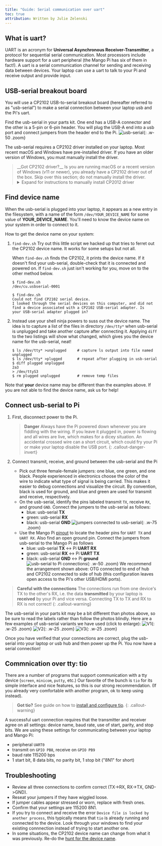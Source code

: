 ```yaml
---
title: "Guide: Serial communication over uart"
toc: true
attribution: Written by Julie Zelenski
---
```

## What is uart?

UART is an acronym for __Universal Asynchronous Receiver-Transmitter__, a protocol for sequential serial communication.  Most processors include hardware support for a uart peripheral (the Mango Pi has six of them in fact!). A uart is a serial communication channel for sending and receiving data between devices. Your laptop can use a uart to talk to your Pi and receive output and provide input.

## USB-serial breakout board

You will use a CP2102 USB-to-serial breakout board (hereafter referred to as "usb-serial”) to make a serial connection between your laptop usb and the Pi's uart.

Find the usb-serial in your parts kit. One end has a USB-A connector and the other is a 5-pin or 6-pin header. You will plug the USB-A end into a usb port and connect jumpers from the header end to the Pi.
![usb-serial](../images/uart-usb-serial.jpg){: .w-50 .zoom}

The usb-serial requires a CP2102 driver installed on your laptop. Most recent macOS and Windows have pre-installed driver. If you have an older version of Windows, you must manually install the driver.

<blockquote class="callout-warning" markdown="1">
__Got CP2102 driver?__  Is you are running macOS or a recent version of Windows (v11 or newer), you already have a CP2102 driver out of the box. Skip over this section; do not manually install the driver.
<details markdown="1">
<summary>Expand for instructions to manually install CP2012 driver</summary>
1. Only use these instructions for Windows v10 or older.
1. Installing the CP2102 driver is done from Windows (not inside the WSL terminal). Switch to your Windows web browser and go to the Silicon Labs [CP210x Downloads page](https://www.silabs.com/developers/usb-to-uart-bridge-vcp-drivers?tab=downloads).
1. Select the "Downloads" tab and find "CP210x Windows Drivers v6.7.6". Download this zip file.
    - __Be sure to choose version 6.7.6!__ Don't be confused by other drivers with similar names and slightly different version numbers. The version to download is exactly __CP210x Windows Drivers v6.7.6__.
1. Extract all files from the downloaded zip file. Look in the uncompressed folder for the installer exe file that matches the architecture of your laptop.  If your laptop is 64-bit, the installer exe is named `CP210xVCPInstaller_x64.exe`. If 32-bit, it is `CP210xVCPInstaller_x86.exe`.
    - If you are not sure whether your laptop is 32 or 64-bit, use command `dpkg --print-architecture` in your WSL terminal and look for a response of `amd64` (64-bit) or `i386` (32-bit).
1. Run the installer exe file and follow its instructions.
</details>
</blockquote>

<A name="find-dev"></A>
## Find device name
When the usb-serial is plugged into your laptop, it appears as a new entry in the filesystem, with a name of the form `/dev/YOUR_DEVICE_NAME` for some value of __YOUR_DEVICE_NAME__. You'll need to know the device name on your system in order to connect to it.

How to get the device name on your system:
1. `find-dev.sh`
    Try out this little script we hacked up that tries to ferret out the CP2102 device name. It works for some setups but not all.

    When `find-dev.sh` finds the CP2102, it prints the device name. If it doesn't find your usb-serial, double-check that it is connected and powered on. If `find-dev.sh` just isn't working for you, move on to the other method below.

    ```console
    $ find-dev.sh
    /dev/cu.usbserial-0001

    $ find-dev.sh
    Could not find CP2102 serial device.
    I looked through the serial devices on this computer, and did not
    find a device associated with a CP2102 USB-serial adapter. Is
    your USB-serial adapter plugged in?
    ```

1.  Instead use your shell ninja powers to suss out the device name.
    The idea is to capture a list of the files in directory `/dev/tty*` when usb-serial is unplugged and take another capture after connecting it. Applying `diff` to the two listings will show what changed, which gives you the device name for the usb-serial, neat!

    ```console?prompt=$
    $ ls /dev/tty* >unplugged     # capture ls output into file named unplugged
    $ ls /dev/tty* >plugged       # repeat after plugging in usb-serial
    $ diff plugged unplugged
    2a3
    > /dev/ttyS3
    $ rm plugged unplugged        # remove temp files
    ```

Note that __your__ device name may be different than the examples above.
If you are not able to find the device name, ask us for help!

## Connect usb-serial to Pi
1. First, disconnect power to the Pi.

    >**Danger** Always have the Pi powered down whenever you are fiddling with the wiring.
    If you leave it plugged in, power is flowing and all wires are live, which makes for a dicey situation. An accidental crossed wire can a short circuit, which could fry your Pi or make your
    laptop disable the USB port.
    {: .callout-danger-invert}

2. Connect transmit, receive, and ground between the usb-serial and the Pi
    - Pick out three female-female jumpers: one blue, one green, and one black. People experienced in electronics choose the color of the wire to indicate what type of signal is being carried.  This makes it easier to debug connections and visualize the circuit. By convention, black is used for ground, and blue and green are used for transmit and receive, respectively.
    - On the usb-serial, identify the pins labeled transmit `TX`, receive `RX`, and ground `GND`. Connect the jumpers to the usb-serial as follows:
        - blue: usb-serial __TX__
        - green: usb-serial __RX__
        - black: usb-serial __GND__
        ![jumpers connected to usb-serial](../images/usb-serial-connect.png){: .w-75 .zoom}
    - Use the Mango Pi [pinout](/guides/refcard) to locate the header pins for `UART TX` and `UART RX`. Also find an open ground pin. Connect the jumpers from usb-serial to the Mango Pi as follows
        - blue: usb-serial __TX__ <-> Pi __UART RX__
        - green: usb-serial __RX__ <-> Pi __UART TX__
        - black: usb-serial __GND__ <-> Pi __ground__
        ![usb-serial to Pi connections](../images/uart-usb-serial-connect.jpg){: .w-50 .zoom}
    We recommend the arrangement shown above: OTG connected to end of hub and CP2102 connected to side of hub (this configuration leaves open access to the Pi's other USB/HDMI ports).

>__Careful with the connections__ The connections run from one device's TX to the other's RX, i.e. the data __transmitted__ by your laptop is __received__ by your Pi and vice versa. Connecting TX to TX and RX to RX is not correct!
{: .callout-warning}

The usb-serial in your parts kit may be a bit different than photos above, so be sure to read the labels rather than follow the photos blindly. Here are a few examples of usb-serial variants we have used (click to enlarge):
![V1](../images/uart-usb-serial-v1.jpg){: .w-25 .zoom} ![V2](../images/uart-usb-serial-v2.jpg){: .w-25 .zoom}  ![V3](../images/uart-usb-serial-v3.jpg){: .w-25 .zoom}

Once you have verified that your connections are correct, plug the usb-serial into your laptop or usb hub and then power up the Pi. You now have a serial connection!

## Commnication over tty: tio

There are a number of programs that support communication with a tty device (`screen`, `minicom`, `putty`, etc.) Our favorite of the bunch is `tio` for its simple interface and nice features, so this is our strong recommendation. (If you already very comfortable with another program, ok to keep using instead).

> __Got tio?__  See guide on how to [install and configure tio](/guides/install/tio).
{: .callout-warning}


A successful uart connection requires that the transmitter and receiver agree on all settings: device name, baud rate, use of start, parity, and stop bits. We are using these settings for communicating between your laptop and Mango Pi:
- peripheral `UART0`
- transmit on `GPIO PB8`, receive on `GPIO PB9`
- baud rate 115200 bps
- 1 start bit, 8 data bits, no parity bit, 1 stop bit ("8N1" for short)

<a name="troubleshooting"></a>
## Troubleshooting 
- Review all three connections to confirm correct (TX->RX, RX->TX, GND->GND).
- Reseat your jumpers if they have wiggled loose.
- If jumper cables appear stressed or worn, replace with fresh ones.
- Confirm that your settings are 115200 8N1.
- If you try to connect and receive the error `Device file is locked by another process`, this typically means that `tio` is already running and connected to the device. Look through your windows to find your existing connnection instead of trying to start another one.
- In some situations, the CP2102 device name can change from what it was previously. Re-do the [hunt for the device name](#find-dev).


